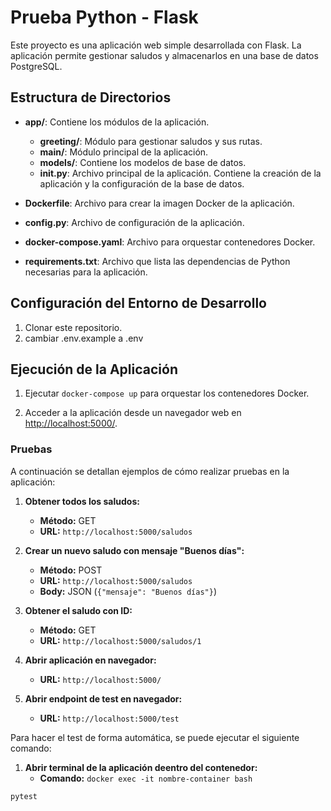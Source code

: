 # Prueba Python - Flask

Este proyecto es una aplicación web simple desarrollada con Flask. La aplicación permite gestionar saludos y almacenarlos en una base de datos PostgreSQL.

## Estructura de Directorios

- **app/**: Contiene los módulos de la aplicación.
  - **greeting/**: Módulo para gestionar saludos y sus rutas.
  - **main/**: Módulo principal de la aplicación.
  - **models/**: Contiene los modelos de base de datos.
  - **__init__.py**: Archivo principal de la aplicación. Contiene la creación de la aplicación y la configuración de la base de datos.

- **Dockerfile**: Archivo para crear la imagen Docker de la aplicación.

- **config.py**: Archivo de configuración de la aplicación.

- **docker-compose.yaml**: Archivo para orquestar contenedores Docker.

- **requirements.txt**: Archivo que lista las dependencias de Python necesarias para la aplicación.

## Configuración del Entorno de Desarrollo

1. Clonar este repositorio.
2. cambiar .env.example a .env

## Ejecución de la Aplicación

1. Ejecutar `docker-compose up` para orquestar los contenedores Docker.

2. Acceder a la aplicación desde un navegador web en [http://localhost:5000/](http://localhost:5000/).

### Pruebas

A continuación se detallan ejemplos de cómo realizar pruebas en la aplicación:

1. **Obtener todos los saludos:**
   - **Método:** GET
   - **URL:** `http://localhost:5000/saludos`

2. **Crear un nuevo saludo con mensaje "Buenos días":**
   - **Método:** POST
   - **URL:** `http://localhost:5000/saludos`
   - **Body:** JSON (`{"mensaje": "Buenos días"}`)

3. **Obtener el saludo con ID:**
   - **Método:** GET
   - **URL:** `http://localhost:5000/saludos/1`

4. **Abrir aplicación en navegador:**
   - **URL:** `http://localhost:5000/`

5. **Abrir endpoint de test en navegador:**
    - **URL:** `http://localhost:5000/test`

Para hacer el test de forma automática, se puede ejecutar el siguiente comando:
   1. **Abrir terminal de la aplicación deentro del contenedor:**
      - **Comando:** `docker exec -it nombre-container bash`
   ```bash
   pytest
   ```


